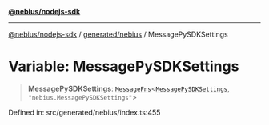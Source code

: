 [**@nebius/nodejs-sdk**](../../../README.md)

***

[@nebius/nodejs-sdk](../../../README.md) / [generated/nebius](../README.md) / MessagePySDKSettings

# Variable: MessagePySDKSettings

> **MessagePySDKSettings**: [`MessageFns`](../../../runtime/protos/core/interfaces/MessageFns.md)\<[`MessagePySDKSettings`](../interfaces/MessagePySDKSettings.md), `"nebius.MessagePySDKSettings"`\>

Defined in: src/generated/nebius/index.ts:455
